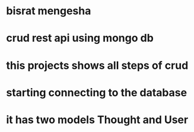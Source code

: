 # bisrat mengesha 

# crud rest api using mongo db

#  this projects shows all steps of crud
#  starting connecting to the database

# it has two models Thought and User

# 
